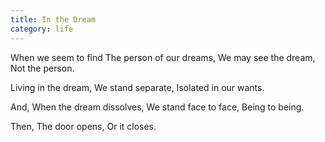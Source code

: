 ```yaml
---
title: In the Dream
category: life
---
```


When we seem to find
The person of our dreams,
We may see the dream,
Not the person.

Living in the dream,
We stand separate,
Isolated in our wants.

And,
When the dream dissolves,
We stand face to face,
Being to being.

Then,
The door opens,
Or it closes.
